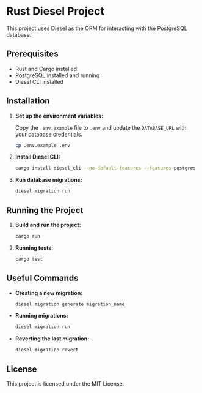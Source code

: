 # Rust Diesel Project

This project uses Diesel as the ORM for interacting with the PostgreSQL database.

## Prerequisites

- Rust and Cargo installed
- PostgreSQL installed and running
- Diesel CLI installed

## Installation

1. **Set up the environment variables:**

   Copy the `.env.example` file to `.env` and update the `DATABASE_URL` with your database credentials.

    ```sh
    cp .env.example .env
    ```

2. **Install Diesel CLI:**

    ```sh
    cargo install diesel_cli --no-default-features --features postgres
    ```

3. **Run database migrations:**

    ```sh
    diesel migration run
    ```

## Running the Project

1. **Build and run the project:**

    ```sh
    cargo run
    ```

2. **Running tests:**

    ```sh
    cargo test
    ```

[//]: # (## Project Structure)

[//]: # ()
[//]: # (- `src/schema.rs`: Contains the database schema definitions.)

[//]: # (- `.env`: Contains environment variables including the database URL.)

## Useful Commands

- **Creating a new migration:**

    ```sh
    diesel migration generate migration_name
    ```

- **Running migrations:**

    ```sh
    diesel migration run
    ```

- **Reverting the last migration:**

    ```sh
    diesel migration revert
    ```

## License

This project is licensed under the MIT License.
